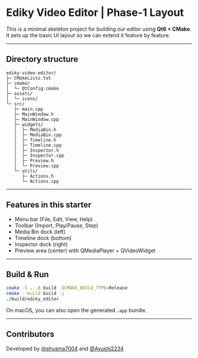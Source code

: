 # Ediky Video Editor | Phase-1 Layout

This is a minimal skeleton project for building our editor using **Qt6 + CMake**.
It sets up the basic UI layout so we can extend it feature by feature.

---

## Directory structure

```text
ediky-video-editor/
├─ CMakeLists.txt
├─ cmake/
│  └─ QtConfig.cmake
├─ assets/
│  └─ icons/
└─ src/
   ├─ main.cpp
   ├─ MainWindow.h
   ├─ MainWindow.cpp
   ├─ widgets/
   │  ├─ MediaBin.h
   │  ├─ MediaBin.cpp
   │  ├─ Timeline.h
   │  ├─ Timeline.cpp
   │  ├─ Inspector.h
   │  ├─ Inspector.cpp
   │  ├─ Preview.h
   │  └─ Preview.cpp
   └─ utils/
      ├─ Actions.h
      └─ Actions.cpp
````

---

## Features in this starter

* Menu bar (File, Edit, View, Help)
* Toolbar (Import, Play/Pause, Step)
* Media Bin dock (left)
* Timeline dock (bottom)
* Inspector dock (right)
* Preview area (center) with QMediaPlayer + QVideoWidget

---

## Build & Run

```bash
cmake -S . -B build -DCMAKE_BUILD_TYPE=Release
cmake --build build -j
./build/ediky_editor
```

On macOS, you can also open the generated `.app` bundle.

---

## Contributors

Developed by [@shyama7004](https://github.com/shyama7004) and [@Ayushi2234](https://github.com/Ayushi2234)
